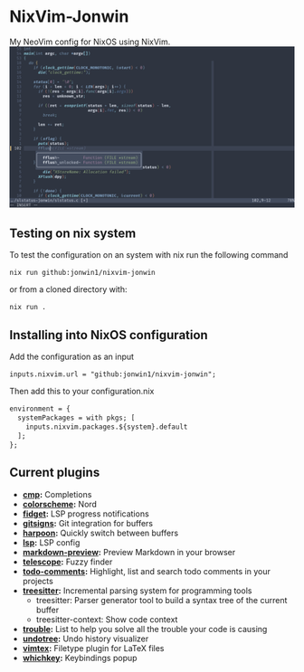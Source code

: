 # NixVim-Jonwin

My NeoVim config for NixOS using NixVim.
<img src="img/1.png" alt="nvim">

## Testing on nix system
To test the configuration on an system with nix run the following command

```
nix run github:jonwin1/nixvim-jonwin
```
or from a cloned directory with:
```
nix run .
```

## Installing into NixOS configuration

Add the configuration as an input

```
inputs.nixvim.url = "github:jonwin1/nixvim-jonwin";
```

Then add this to your configuration.nix

```
environment = {
  systemPackages = with pkgs; [
    inputs.nixvim.packages.${system}.default
  ];
};
```

## Current plugins

- **[cmp](config/cmp.nix):** Completions
- **[colorscheme](config/color.nix):** Nord
- **[fidget](config/fidget.nix):** LSP progress notifications
- **[gitsigns](config/gitsigns.nix):** Git integration for buffers
- **[harpoon](config/harpoon.nix):** Quickly switch between buffers
- **[lsp](config/lsp.nix):** LSP config
- **[markdown-preview](config/markdown-preview.nix):** Preview Markdown in your browser
- **[telescope](config/telescope.nix):** Fuzzy finder
- **[todo-comments](config/todo-comments.nix):** Highlight, list and search todo comments in your projects
- **[treesitter](config/treesitter.nix):** Incremental parsing system for programming tools
    - treesitter: Parser generator tool to build a syntax tree of the current buffer
    - treesitter-context: Show code context
- **[trouble](config/trouble.nix):** List to help you solve all the trouble your code is causing
- **[undotree](config/undotree.nix):** Undo history visualizer
- **[vimtex](config/vimtex.nix):** Filetype plugin for LaTeX files
- **[whichkey](config/whichkey.nix):** Keybindings popup
